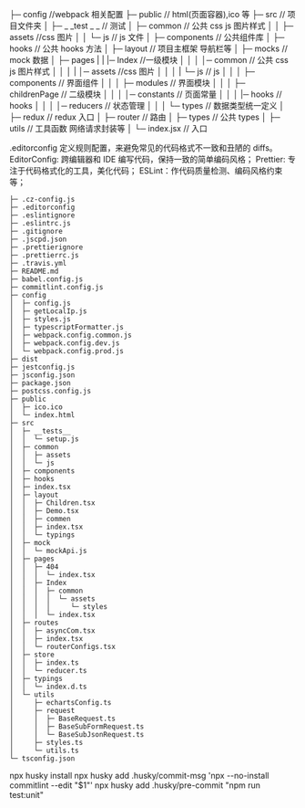 <!-- @format -->

├─ config //webpack 相关配置
├─ public // html(页面容器),ico 等
├─ src // 项目文件夹
│ ├─ \_ _test _ \_ // 测试
│ ├─ common // 公共 css js 图片样式
│ │ ├─ assets //css 图片
│ │ └─ js // js 文件
│ ├─ components // 公共组件库
│ ├─ hooks // 公共 hooks 方法
│ ├─ layout // 项目主框架 导航栏等
│ ├─ mocks // mock 数据
│ ├─ pages
| | |─ Index //一级模块
│ │ │ │─ common // 公共 css js 图片样式
│ │ │ | │─ assets //css 图片
│ │ │ | └─ js // js
│ │ │ ├─ components // 界面组件
│ │ │ ├─ modules // 界面模块
│ │ │ ├─ childrenPage // 二级模块
│ │ │ │─ constants // 页面常量
│ │ │ |─ hooks // hooks
│ │ │ │─ reducers // 状态管理
│ │ │ └─ types // 数据类型统一定义
│ ├─ redux // redux 入口
│ ├─ router // 路由
│ ├─ types // 公共 types
│ ├─ utils // 工具函数 网络请求封装等
│ └─ index.jsx // 入口

.editorconfig
定义规则配置，来避免常见的代码格式不一致和丑陋的 diffs。
EditorConfig: 跨编辑器和 IDE 编写代码，保持一致的简单编码风格；
Prettier: 专注于代码格式化的工具，美化代码；
ESLint：作代码质量检测、编码风格约束等；

```
├─ .cz-config.js
├─ .editorconfig
├─ .eslintignore
├─ .eslintrc.js
├─ .gitignore
├─ .jscpd.json
├─ .prettierignore
├─ .prettierrc.js
├─ .travis.yml
├─ README.md
├─ babel.config.js
├─ commitlint.config.js
├─ config
│  ├─ config.js
│  ├─ getLocalIp.js
│  ├─ styles.js
│  ├─ typescriptFormatter.js
│  ├─ webpack.config.common.js
│  ├─ webpack.config.dev.js
│  └─ webpack.config.prod.js
├─ dist
├─ jestconfig.js
├─ jsconfig.json
├─ package.json
├─ postcss.config.js
├─ public
│  ├─ ico.ico
│  └─ index.html
├─ src
│  ├─ __tests__
│  │  └─ setup.js
│  ├─ common
│  │  ├─ assets
│  │  └─ js
│  ├─ components
│  ├─ hooks
│  ├─ index.tsx
│  ├─ layout
│  │  ├─ Children.tsx
│  │  ├─ Demo.tsx
│  │  ├─ commen
│  │  ├─ index.tsx
│  │  └─ typings
│  ├─ mock
│  │  └─ mockApi.js
│  ├─ pages
│  │  ├─ 404
│  │  │  └─ index.tsx
│  │  ├─ Index
│  │  │  ├─ common
│  │  │  │  └─ assets
│  │  │  │     └─ styles
│  │  │  └─ index.tsx
│  ├─ routes
│  │  ├─ asyncCom.tsx
│  │  ├─ index.tsx
│  │  └─ routerConfigs.tsx
│  ├─ store
│  │  ├─ index.ts
│  │  └─ reducer.ts
│  ├─ typings
│  │  └─ index.d.ts
│  └─ utils
│     ├─ echartsConfig.ts
│     ├─ request
│     │  ├─ BaseRequest.ts
│     │  ├─ BaseSubFormRequest.ts
│     │  └─ BaseSubJsonRequest.ts
│     ├─ styles.ts
│     └─ utils.ts
└─ tsconfig.json

```

npx husky install
npx husky add .husky/commit-msg 'npx --no-install commitlint --edit "$1"'
npx husky add .husky/pre-commit "npm run test:unit"

